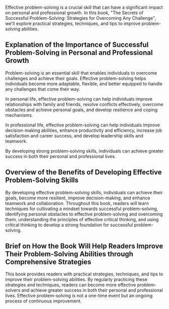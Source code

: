 
Effective problem-solving is a crucial skill that can have a significant impact on personal and professional growth. In this book, "The Secrets of Successful Problem-Solving: Strategies for Overcoming Any Challenge", we'll explore practical strategies, techniques, and tips to improve problem-solving abilities.

Explanation of the Importance of Successful Problem-Solving in Personal and Professional Growth
-----------------------------------------------------------------------------------------------

Problem-solving is an essential skill that enables individuals to overcome challenges and achieve their goals. Effective problem-solving helps individuals become more adaptable, flexible, and better equipped to handle any challenges that come their way.

In personal life, effective problem-solving can help individuals improve relationships with family and friends, resolve conflicts effectively, overcome obstacles and achieve personal goals, and develop resilience and coping mechanisms.

In professional life, effective problem-solving can help individuals improve decision-making abilities, enhance productivity and efficiency, increase job satisfaction and career success, and develop leadership skills and teamwork.

By developing strong problem-solving skills, individuals can achieve greater success in both their personal and professional lives.

Overview of the Benefits of Developing Effective Problem-Solving Skills
-----------------------------------------------------------------------

By developing effective problem-solving skills, individuals can achieve their goals, become more resilient, improve decision-making, and enhance teamwork and collaboration. Throughout this book, readers will learn techniques for cultivating a mindset towards successful problem-solving, identifying personal obstacles to effective problem-solving and overcoming them, understanding the principles of effective critical thinking, and using critical thinking to develop a strong foundation for successful problem-solving.

Brief on How the Book Will Help Readers Improve Their Problem-Solving Abilities through Comprehensive Strategies
----------------------------------------------------------------------------------------------------------------

This book provides readers with practical strategies, techniques, and tips to improve their problem-solving abilities. By regularly practicing these strategies and techniques, readers can become more effective problem-solvers and achieve greater success in both their personal and professional lives. Effective problem-solving is not a one-time event but an ongoing process of continuous improvement.
